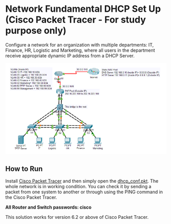 # Network Fundamental DHCP Set Up (Cisco Packet Tracer - For study purpose only)
Configure a network for an organization with multiple departments: IT, Finance, HR, Logistic and Marketing, where all users in the department receive appropriate dynamic IP address from a DHCP Server.

![network design](/network_design.PNG)

## How to Run
Install [Cisco Packet Tracer](https://www.netacad.com/courses/packet-tracer) and then simply open the [dhcp_conf.pkt](https://github.com/weixiong15/Network_Fundamental--DHCP-/blob/master/dhcp_conf.pkt). The whole network is in working condition. You can check it by sending a packet from one system to another or through using the PING command in the Cisco Packet Tracer.

**All Router and Switch passwords: cisco**

This solution works for version 6.2 or above of Cisco Packet Tracer.
